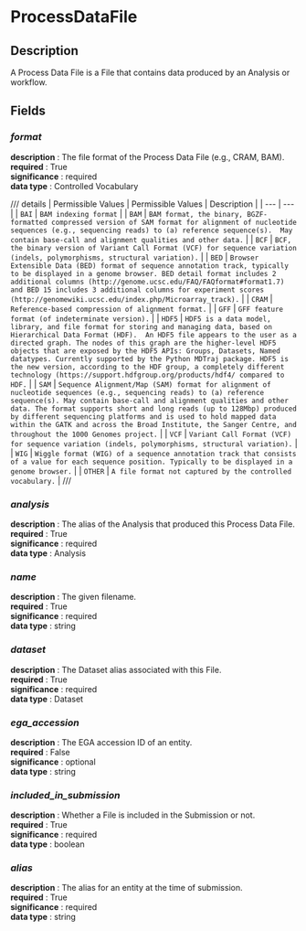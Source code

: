 # ProcessDataFile

## Description
A Process Data File is a File that contains data produced by an Analysis or workflow.

## Fields
### ***format***
**description** : The file format of the Process Data File (e.g., CRAM, BAM).<br>
**required** : True<br>
**significance** : required<br>
**data type** : Controlled Vocabulary <br>

/// details | Permissible Values
| Permissible Values | Description |
| --- | --- |
| `BAI` | `BAM indexing format` |
| `BAM` | `BAM format, the binary, BGZF-formatted compressed version of SAM format for alignment of nucleotide sequences (e.g., sequencing reads) to (a) reference sequence(s).  May contain base-call and alignment qualities and other data.` |
| `BCF` | `BCF, the binary version of Variant Call Format (VCF) for sequence variation (indels, polymorphisms, structural variation).` |
| `BED` | `Browser Extensible Data (BED) format of sequence annotation track, typically to be displayed in a genome browser. BED detail format includes 2 additional columns (http://genome.ucsc.edu/FAQ/FAQformat#format1.7) and BED 15 includes 3 additional columns for experiment scores (http://genomewiki.ucsc.edu/index.php/Microarray_track).` |
| `CRAM` | `Reference-based compression of alignment format.` |
| `GFF` | `GFF feature format (of indeterminate version).` |
| `HDF5` | `HDF5 is a data model, library, and file format for storing and managing data, based on Hierarchical Data Format (HDF).  An HDF5 file appears to the user as a directed graph. The nodes of this graph are the higher-level HDF5 objects that are exposed by the HDF5 APIs: Groups, Datasets, Named datatypes. Currently supported by the Python MDTraj package. HDF5 is the new version, according to the HDF group, a completely different technology (https://support.hdfgroup.org/products/hdf4/ compared to HDF.` |
| `SAM` | `Sequence Alignment/Map (SAM) format for alignment of nucleotide sequences (e.g., sequencing reads) to (a) reference sequence(s). May contain base-call and alignment qualities and other data. The format supports short and long reads (up to 128Mbp) produced by different sequencing platforms and is used to hold mapped data within the GATK and across the Broad Institute, the Sanger Centre, and throughout the 1000 Genomes project.` |
| `VCF` | `Variant Call Format (VCF) for sequence variation (indels, polymorphisms, structural variation).` |
| `WIG` | `Wiggle format (WIG) of a sequence annotation track that consists of a value for each sequence position. Typically to be displayed in a genome browser.` |
| `OTHER` | `A file format not captured by the controlled vocabulary.` |
///

### ***analysis***
**description** : The alias of the Analysis that produced this Process Data File.<br>
**required** : True<br>
**significance** : required<br>
**data type** : Analysis <br>
### ***name***
**description** : The given filename.<br>
**required** : True<br>
**significance** : required<br>
**data type** : string <br>
### ***dataset***
**description** : The Dataset alias associated with this File.<br>
**required** : True<br>
**significance** : required<br>
**data type** : Dataset <br>
### ***ega_accession***
**description** : The EGA accession ID of an entity.<br>
**required** : False<br>
**significance** : optional<br>
**data type** : string <br>
### ***included_in_submission***
**description** : Whether a File is included in the Submission or not.<br>
**required** : True<br>
**significance** : required<br>
**data type** : boolean <br>
### ***alias***
**description** : The alias for an entity at the time of submission.<br>
**required** : True<br>
**significance** : required<br>
**data type** : string <br>
